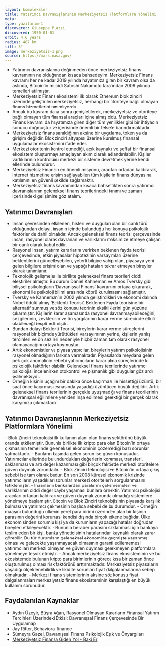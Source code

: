 ```yaml
---
layout: kompleksler
title: Yatırımcı Davranışlarının Merkeziyetsiz Platformlara Yönelimi
meta:
type: yazilarim-1
discoverer: Giuseppe Piazzi
discovered: 1950-01-01
orbit: 4.6 years
radius: 487 km
tilt: 3°
image: merkeziyetsiz-1.png
source: https://mars.nasa.gov/
---
```


- Yatırımcı davranışlarına değinmeden önce merkeziyetsiz finans kavramının ne olduğundan kısaca bahsedeyim.
Merkeziyetsiz Finans kavramı her ne kadar 2019 yılında hayatımıza giren bir kavram olsa da aslında, Bitcoin’in mucidi Satoshi Nakamoto tarafından 2009 yılında temelleri atılmıştır.
- Merkeziyetsiz Finans ekosistemi ilk olarak Ethereum blok zinciri üzerinde geliştirilen merkeziyetsiz, herhangi bir otoriteye bağlı olmayan finans hizmetlerini tanımlıyordu.
- Ancak bu kavram daha sonra genişletilerek, merkeziyetsiz ve otoriteye bağlı olmayan tüm finansal araçları içine almış oldu.
Merkeziyetsiz Finans kavramı da hayatımıza giren diğer tüm yenilikler gibi bir ihtiyacın sonucu doğmuştur ve içerisinde önemli bir felsefe barındırmaktadır.
- Merkeziyetsiz finans sanıldığının aksine bir uygulama, token ya da girişim değildir. Blok zinciri altyapısı üzerine kurulmuş finansal uygulamalar ekosistemini ifade eder.
- Merkezi otoritenin kontrol etmediği, açık kaynaklı ve şeffaf bir finansal ekosistem oluşturmayı amaçlayan akım olarak adlandırılabilir. Kişiler varlıklarının kontrolünü merkezi bir sisteme devretmek yerine kendi ellerinde bulundurur.
- Merkeziyetsiz Finansın en önemli misyonu, aracıları ortadan kaldırarak, internet hizmetine erişim sağlayabilen tüm kişilerin finans dünyasına katılımını en güvenli şekilde sağlamaktır.
- Merkeziyetsiz finans kavramından kısaca bahsettikten sonra yatırımcı davranışlarının geleneksel finans teorilerindeki tanımı ve zaman içerisindeki gelişimine göz atalım.

<h2>Yatırımcı Davranışları</h2>

- İnsan çevresinden etkilenen, hisleri ve duyguları olan bir canlı türü olduğundan dolayı, insanın içinde bulunduğu her konuya psikolojik faktörler de dahil olmalıdır. Ancak geleneksel finans teorisi çerçevesinde insan, rasyonel olarak davranan ve varlıklarını maksimize etmeye çalışan bir canlı olarak kabul edilir.
- Rasyonel insan, yatırım kararlarını verirken beklenen fayda teorisi çerçevesinde, etkin piyasalar hipotezinin varsayımları üzerine beklentilerini güncelleyebilen, yeterli bilgiye sahip olan, piyasaya yeni gelen bilgilere erişimi olan ve yaptığı hataları tekrar etmeyen bireyler olarak tanımlanır.
- Teknolojik gelişmeler ile birlikte geleneksel finans teorileri ciddi eleştiriler almıştır. Bu durum Daniel Kahneman ve Amos Tversky gibi bilişsel psikologların ‘Davranışsal Finans’ kavramını ortaya çıkararak, ekonomi ile psikoloji bilimi arasında köprü kurulmasını sağlamıştır.
- Tversky ve Kahneman’ın 2002 yılında geliştirdikleri ve ekonomi dalında Nobel ödülü almış ‘Beklenti Teorisi’, Beklenen Fayda teorisine bir alternatif sunmuş ve söz konusu teorinin eksikliklerini gün yüzüne çıkarmıştır. Kişilerin karar aşamasında rasyonel davranmayabileceğini, sezgilerinin, zevklerinin ve ön yargılarının karar verme sürecinde etkili olabileceği tespit edilmiştir.
- Bundan dolayı Beklenti Teorisi, bireylerin karar verme süreçlerini rasyonel bir biçimde yürüttükleri varsayımının yerine, kişilerin yanlış tercihleri ve ön sezileri nedeniyle hiçbir zaman tam olarak rasyonel olamayacağını ortaya koymuştur.
- Artık ekonomistler ve piyasa yapıcılar, bireylerin yatırım psikolojisinin rasyonel olmadığının farkına varmaktadır. Piyasalarda meydana gelen pek çok anomalinin sebebi yatırımcıların karar alma süreçlerinde ki psikolojik faktörler olabilir. Geleneksel finans teorilerinde yatırımcı psikolojisi incelenirken otokontrol ve pişmanlık gibi duygular göz ardı edilmekteydi.
- Örneğin kişinin uçağını bir dakika önce kaçırması ile hissettiği üzüntü, bir saat önce kaçırması esnasında yaşadığı üzüntüden büyük değildir. Artık geleneksel finans teorilerinin gerçekle uyuşmadığı ve finans teorilerinin davranışsal eğilimlerle yeniden inşa edilmesi gerektiği bir gerçek olarak karşımıza çıkmaktadır.

<h2>Yatırımcı Davranışlarının Merkeziyetsiz Platformlara Yönelimi</h2>
- Blok Zinciri teknolojisi ilk kullanım alanı olan finans sektörünü büyük oranda etkilemiştir. Bununla birlikte ilk kripto para olan Bitcoin’in ortaya çıkmasının temelinde geleneksel ekonominin çözemediği bazı sorunlar yatmaktadır.
- Bunların başında gelen sorun ise güven konusudur. Yatırımcılar ellerinde bulundurdukları değerlerin koruması, transferi, saklanması ve artı değer kazanması gibi birçok faktörde merkezi otoritelere güven duymak zorundadır.
- Blok Zinciri teknolojisi ve Bitcoin’in ortaya çıkış sebebi ise tam olarak budur. En son 2008 küresel ekonomik krizinde yatırımcıların yaşadıkları sorunlar merkezi otoritelerin sorgulanmasını tetiklemiştir.
- İnsanların bankalardan paralarını çekememeleri ve varlıklarının ciddi değer kaybı yaşaması bunlara örnektir. Yatırımcı psikolojisi aracıları ortadan kaldıran ve güven duymak zorunda olmadığı sistemlere yönelmeye başlamıştır. Bitcoin ve Blok Zinciri teknolojisinin piyasada karşılık bulması ve yatırımcı çekmesinin başlıca sebebi de bu durumdur.
- Örneğin maaşını bulunduğu ülkenin yerel para birimi üzerinden alan bir kişinin parasının değerini koruması kendisi dışında birçok etkene bağlıdır. Ülke ekonomisinden sorumlu kişi ya da kurumların yapacağı hatalar doğrudan bireyleri etkileyecektir.
- Bununla beraber parasını saklanması için bankaya teslim eden bir kişi, banka yöneticisinin hatalarından kaynaklı olarak zarar görebilir. Bu tür durumların geleneksel ekonomide geçmişte yaşanmış olması ve gelecekte yaşanmayacak olmasının garanti edilememesi yatırımcıları merkezi olmayan ve güven duyması gerekmeyen platformlara yönelmeye teşvik etmiştir.
- Ancak merkeziyetsiz finans ekosisteminin ve bu ekosistemde bulunan kripto para birimlerinin görece kısa bir zaman önce oluşturulmuş olması risk faktörünü arttırmaktadır. Merkeziyetsiz piyasaların yaşadığı ölçeklenebilirlik ve likidite sorunları fiyat dalgalanmalarına sebep olmaktadır.
- Merkezi finans sistemlerinin aksine söz konusu fiyat dalgalanmaları merkeziyetsiz finans ekosisteminin karşılaştığı en büyük kullanım sorunudur.

<h2>Faydalanılan Kaynaklar</h2>

- Aydın Üzeyir, Büşra Ağan, Rasyonel Olmayan Kararların Finansal Yatırım Tercihleri Üzerindeki Etkisi: Davranışsal Finans Çerçevesinde Bir Uygulamap
- Jay Ritter, Behavioral finance
- Sümeyra Gazel, Davranışsal Finans Psikolojik Eşik ve Önyargıları
- <a href="https://medium.com/t%C3%BCrkiye/merkeziyetsiz-finansa-giden-yol-94657a37f86a">Merkeziyetsiz Finansa Giden Yol - Baki Er</a>
